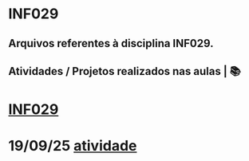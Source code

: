 # INF029
## Arquivos referentes à disciplina INF029.

## Atividades / Projetos realizados nas aulas | 📚 
# [INF029](INF029)

# 19/09/25 [atividade](INF029/cadastro_carros/cadastro.c)